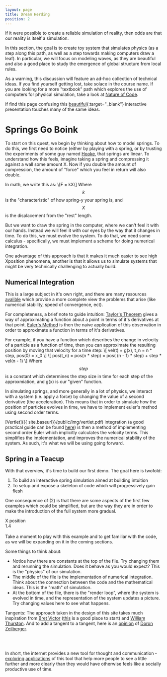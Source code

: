 ```yaml
---
layout: page
title: Dream Herding
position: 2
---
```


<p class="message">
If it were possible to create a reliable simulation of reality, then odds are that our reality is itself a simulation.
</p>

In this section, the goal is to create toy system that simulates physics (as a step along this path, as well as a step towards making computers draw a leaf).  In particular, we will focus on modeling waves, as they are beautiful and also a good place to study the emergence of global structure from local rules. 

As a warning, this discussion will feature an ad-hoc collection of technical ideas.  If you find yourself getting lost, take solace in the course name.  If you are looking for a more "textbook" path which explores the use of computers for physical simulation, take a look at [Nature of Code](http://natureofcode.com/). 

If find this page confusing this [beautiful](http://acko.net/blog/animate-your-way-to-glory/){:target="_blank"} interactive presentation touches many of the same ideas.  

# Springs Go Boink

To start on this quest, we begin by thinking about how to model springs.  To do this, we first need to notice (either by playing with a spring, or by trusting the experiments of some guy named [Hooke](https://en.wikipedia.org/wiki/Hooke's_law), that springs are linear.  To understand how this feels, imagine taking a spring and compressing it against a wall some amount X.  Now if you double the amount of compression, the amount of "force" which you feel in return will also double.  

In math, we write this as: 
\\[F = kX\\] 
Where $$k$$ is the "characteristic" of how spring-y your spring is, and $$X$$ is the displacement from the "rest" length. 

But we want to draw the spring in the computer, where we can't feel it with our hands. Instead we will feel it with our eyes by the way that it changes in time.  To do this, we must evolve the system.  To do that, we need some calculus - specifically, we must implement a scheme for doing numerical integration.  

One advantage of this approach is that it makes it much easier to see high Xposition phenomena, another is that it allows us to simulate systems that might be very technically challenging to actually build.  

## Numerical Integration

This is a large subject in it's own right, and there are many resources [avalible](http://physics.bu.edu/py502/lectures3/cmotion.pdf) which provide a more complete view the problems that arise (like numerical stability, speed of convergence, ect). 

For completeness, a brief note to guide intuition: 
[Taylor's Theorem](https://en.wikipedia.org/wiki/Taylor's_theorem) gives a way of approximating a function about a point in terms of it's derivatives at that point.  [Euler's Method](https://en.wikipedia.org/wiki/Euler_method) is then the naive application of this observation in order to approximate a function in terms of it's derivatives.

For example, if you have a function which describes the change in velocity of a particle as a function of time, then you can approximate the resulting position by moving that velocity for a time step:
\\[
vel(t) = g(x), t_n = n * step, pos(0) = x_0
\\]
\\[
pos(t_n) = pos(n * step) = pos( (n - 1) * step) + step * vel(n - 1)
\\]
Where $$step$$ is a constant which determines the step size in time for each step of the approxmiation, and g(x) is our "given" function.

In simulating springs, and more generally in a lot of physics, we interact with a system (i.e. apply a force) by changing the value of a second derivative (the acceleration).  This means that in order to simulate how the position of particles evolves in time, we have to implement euler's method using second order terms.  

[Vertlet]({{ site.baseurl}}/public/img/vertlet.pdf) integration (a good practical guide can be found [here](http://www.gotoandplay.it/_articles/2005/08/advCharPhysics.php#Verlet)) is then a method of implementing second order Euler which implicitly calculates the velocity terms.  This simplifies the implementation, and improves the numerical stability of the system.  As such, it's what we will be using going forward.

## Spring in a Teacup

With that overview, it's time to build our first demo.  The goal here is twofold:

1. To build an interactive spring simulation aimed at building intuition
2. To setup and expose a skeleton of code which will progressively gain flesh

One consequence of (2) is that there are some aspects of the first few examples which could be simplified, but are the way they are in order to make the introduction of the full system more gradual.


<script src="{{ site.baseurl }}/public/js/lib/ace/ace.js" type="text/javascript" charset="utf-8"></script>
<!-- load ace themelist extension -->
<script src="{{ site.baseurl }}/public/js/lib/ace/ext-themelist.js" type="text/javascript" charset="utf-8"></script>
<script src="{{ site.baseurl }}/public/js/lib/fool-util.js" type="text/javascript" charset="utf-8"></script>

<div>
<div id="e1" class="editor">
</div>

</div>

<!-- This is to use the vector data-types to make it easier to make 3d visualizations later -->
<script src="{{ site.baseurl }}/public/js/lib/three.min.js"></script> 
<script type="text/javascript" src="{{ site.baseurl }}/public/js/spring.js"></script>

<script type="text/javascript">
// from fool-util
initEditor('e1');
loadContent('e1', '{{ site.baseurl }}/public/js/spring.js', '8');
</script>

<div id='content'>
  	<canvas id="springex-canvas" height='150' width='700' style='width: 100%;'></canvas>
  	<div class="slider-label">X position</div><div id="Xposition" class="slider"></div><div id="Xposition-text" class="slider-value">1.4</div>
</div>

<script type="text/javascript">
	animate();

	function animate() {
    SpringEx.initialXposition = 1.4;

		requestAnimationFrame( animate );

		var time = Date.now();

		SpringEx.simulate(time);
	}
</script>

<script type="text/javascript">
  function updateXposition() {
    var Xposition = $( "#Xposition" ).slider( "value" );
    SpringEx.initialXposition = Xposition;
    $("#Xposition-text").text(SpringEx.initialXposition + "");
    SpringEx.reset();
  }

  $(function() {
  	$( "#Xposition" ).slider({
      orientation: "horizontal",
      range: "min",
      max: 3,
      step: .05,
      value: 1.4,
      change: updateXposition
    });
  });

  $( ".e1.editor-run" ).click(function() {
		updateXposition();
	});

</script>

<br>
Take a moment to play with this example and to get familiar with the code, as we will be expanding on it in the coming sections.  

Some things to think about:

* Notice how there are constants at the top of the file.  Try changing them and rerunning the simulation.  Does it behave as you would expect? This is the "physics" of our simulation.
* The middle of the file is the implementation of numerical integration.  Think about the connection between the code and the mathematical ideas. This is the "math" of simulation.
* At the bottom of the file, there is the "render loop", where the system is evolved in time, and the representation of the system updates a picture.  Try changing values here to see what happens.  


<p class="message">
  Tangents: The approach taken in the design of this site takes much inspiration from <a href="https://worrydream.com">Bret Victor</a> (<a href="http://worrydream.com/LadderOfAbstraction/">this</a> is a good place to start) and <a href="http://arxiv.org/abs/math/9404236">William Thurston</a>.  And to add a tangent to a tangent, here is an <a href="http://www.math.rutgers.edu/~zeilberg/Opinion95.html">opinion</a> of <a href="http://www.math.rutgers.edu/~zeilberg/OPINIONS.html">Doron Zeilberger</a>.

  <br><br>

  In short, the internet provides a new tool for thought and communication - <a href="http://bost.ocks.org/mike/algorithms/">exploring</a> <a href="http://www.r2d3.us/visual-intro-to-machine-learning-part-1/">applications</a> of this tool that help more people to see a little further and more clearly than they would have otherwise feels like a socially productive use of time.  
</p>
